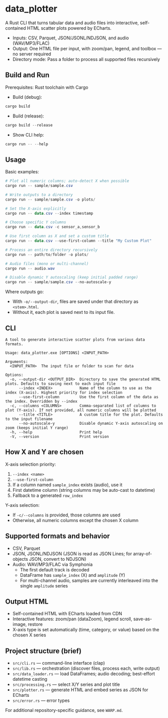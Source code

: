 # data_plotter

A Rust CLI that turns tabular data and audio files into interactive, self-contained HTML scatter plots powered by ECharts.

- Inputs: CSV, Parquet, JSON/JSONL/NDJSON, and audio (WAV/MP3/FLAC)
- Output: One HTML file per input, with zoom/pan, legend, and toolbox — no server required
- Directory mode: Pass a folder to process all supported files recursively

## Build and Run

Prerequisites: Rust toolchain with Cargo

- Build (debug):
```powershell
cargo build
```
- Build (release):
```powershell
cargo build --release
```
- Show CLI help:
```powershell
cargo run -- --help
```

## Usage

Basic examples:
```powershell
# Plot all numeric columns; auto-detect X when possible
cargo run -- sample/sample.csv

# Write outputs to a directory
cargo run -- sample/sample.csv -o plots/

# Set the X-axis explicitly
cargo run -- data.csv --index timestamp

# Choose specific Y columns
cargo run -- data.csv -c sensor_a,sensor_b

# Use first column as X and set a custom title
cargo run -- data.csv --use-first-column --title "My Custom Plot"

# Process an entire directory recursively
cargo run -- path/to/folder -o plots/

# Audio files (mono or multi-channel)
cargo run -- audio.wav

# Disable dynamic Y autoscaling (keep initial padded range)
cargo run -- sample/sample.csv --no-autoscale-y

```

Where outputs go:
- With `-o/--output-dir`, files are saved under that directory as `<stem>.html`.
- Without it, each plot is saved next to its input file.

## CLI
```
A tool to generate interactive scatter plots from various data formats.

Usage: data_plotter.exe [OPTIONS] <INPUT_PATH>

Arguments:
  <INPUT_PATH>  The input file or folder to scan for data

Options:
  -o, --output-dir <OUTPUT_DIR>  Directory to save the generated HTML plots. Defaults to saving next to each input file
      --index <INDEX>            Name of the column to use as the index (X-axis). Highest priority for index selection
      --use-first-column         Use the first column of the data as the index. Overridden by --index
  -c, --columns <COLUMNS>        Comma-separated list of columns to plot (Y-axis). If not provided, all numeric columns will be plotted
      --title <TITLE>            A custom title for the plot. Defaults to the input filename
      --no-autoscale-y           Disable dynamic Y-axis autoscaling on zoom (keeps initial Y range)
  -h, --help                     Print help
  -V, --version                  Print version
```

## How X and Y are chosen

X-axis selection priority:
1) `--index <name>`
2) `--use-first-column`
3) If a column named `sample_index` exists (audio), use it
4) First datetime column (string columns may be auto-cast to datetime)
5) Fallback to a generated `row_index`

Y-axis selection:
- If `-c/--columns` is provided, those columns are used
- Otherwise, all numeric columns except the chosen X column

## Supported formats and behavior

- CSV, Parquet
- JSON, JSONL/NDJSON (JSON is read as JSON Lines; for array-of-objects JSON, convert to NDJSON)
- Audio: WAV/MP3/FLAC via Symphonia
  - The first default track is decoded
  - DataFrame has `sample_index` (X) and `amplitude` (Y)
  - For multi-channel audio, samples are currently interleaved into the single `amplitude` series

## Output HTML

- Self-contained HTML with ECharts loaded from CDN
- Interactive features: zoom/pan (dataZoom), legend scroll, save-as-image, restore
- X-axis type is set automatically (time, category, or value) based on the chosen X series

## Project structure (brief)

- `src/cli.rs` — command-line interface (clap)
- `src/lib.rs` — orchestration (discover files, process each, write output)
- `src/data_loader.rs` — load DataFrames; audio decoding; best-effort datetime casting
- `src/processing.rs` — select X/Y series and plot title
- `src/plotter.rs` — generate HTML and embed series as JSON for ECharts
- `src/error.rs` — error types

For additional repository-specific guidance, see `WARP.md`.
